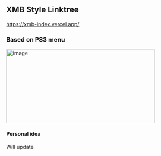 ## XMB Style Linktree

https://xmb-index.vercel.app/

### Based on PS3 menu

<img src="https://github.com/user-attachments/assets/a50db898-418c-4be0-a325-647c540a62d6" width="400" height="200" alt="image">

#### Personal idea

Will update



